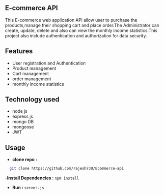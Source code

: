 ## E-commerce API

This E-commerce web application API allow user to purchase the products,manage their shopping cart and place order.The Administrator can create, update, delete and also can view the monthly income statistics.This project also include authentication and authorization for data security.

## Features

- User registration and Authentication
- Product management
- Cart management
- order management
- monthly income statistics

## Technology used

- node js
- express js
- mongo DB
- mongoose
- JWT

## Usage

- **clone repo :** <br>

```bash
  git clone https://github.com/rajesh730/Ecommerce-api
```

-**Install Dependencies :** `npm install`

- **Run :** `server.js`
